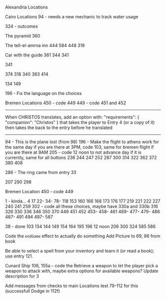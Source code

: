 Alexandria Locations

Cairo Locations
94 - needs a new mechanic to track water usage

324 - outcomes

The pyramid
360

The tell-el-amrna inn
444
584
448
319

Car with the guide
361
344
341

341

374
318
340
383
414

134
149

196 - Fix the language on the choices

Bremen Locations
450 - code 449
449 - code 451 and 452

---

When CHRISTOS translates, add an option with:
"requirements": {
"companion": "Christos"
}
that takes the player to Entry 4 (or a copy of it) then takes the back to the entry before he translated

---

94 - This is the plane lost (from 98)
196 - Make the flight to athens work for the same day if you are there at 3PM, code 103, same for bremen flight if you are there at 9AM
205 - code 12 noon to not advance day if it is currently, same for all buttons
236
244
247
252
287
300
314
322
362
372
380
408

286 - The ring came from entry 33

207
290
298

Bremen Location
450 - code 449

1 - kinda...
4
17
22-
34-
78-
118
153
160
166
168
173
176
177
219
221
222
227
240
241
259
302 - code all these choices, maybe have 330a and 330b
316
326
330
336
346
350
370
449
451
452
453-
458-
461
469-
477-
479-
486
487-
491
494
497-
587

38 - done
103
134
144
149
154
164
195
196
12 noon
206
300
324
585
586

Code the `endGame` effect to actually do something
Add Picture to 69, 86 from book

Be able to select a spell from your inventory and learn it (or read a book); use entry 121.

Cunard Ship
106, 155a - code the Retrieve a weapon to let the player pick a weapon to attack with, maybe extra options for available weapons?
Update description for 3

Add messages from checks to main Locations test 79-112 for this (successfull Dodge in 112f)
